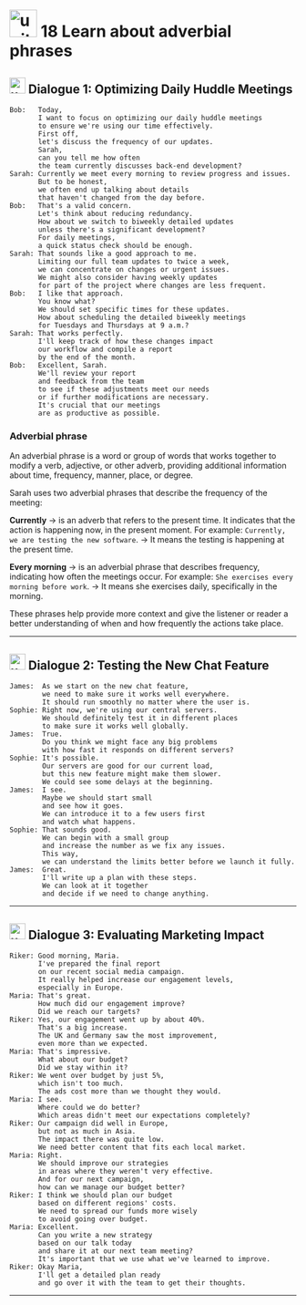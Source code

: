 # <img width="48" height="48" src="https://img.icons8.com/emoji/48/united-kingdom-emoji.png" alt="united-kingdom-emoji"/>  18 Learn about adverbial phrases

## <img width="28" height="28" src="https://img.icons8.com/emoji/28/united-kingdom-emoji.png" alt="united-kingdom-emoji"/> Dialogue 1: Optimizing Daily Huddle Meetings

```
Bob:   Today,
       I want to focus on optimizing our daily huddle meetings
       to ensure we're using our time effectively.
       First off,
       let's discuss the frequency of our updates.
       Sarah,
       can you tell me how often
       the team currently discusses back-end development?
Sarah: Currently we meet every morning to review progress and issues.
       But to be honest,
       we often end up talking about details
       that haven't changed from the day before.
Bob:   That's a valid concern.
       Let's think about reducing redundancy.
       How about we switch to biweekly detailed updates
       unless there's a significant development?
       For daily meetings,
       a quick status check should be enough.
Sarah: That sounds like a good approach to me.
       Limiting our full team updates to twice a week,
       we can concentrate on changes or urgent issues.
       We might also consider having weekly updates
       for part of the project where changes are less frequent.
Bob:   I like that approach.
       You know what?
       We should set specific times for these updates.
       How about scheduling the detailed biweekly meetings
       for Tuesdays and Thursdays at 9 a.m.?
Sarah: That works perfectly.
       I'll keep track of how these changes impact
       our workflow and compile a report
       by the end of the month.
Bob:   Excellent, Sarah.
       We'll review your report
       and feedback from the team
       to see if these adjustments meet our needs
       or if further modifications are necessary.
       It's crucial that our meetings
       are as productive as possible.
```

### Adverbial phrase

An adverbial phrase is a word or group of words that works together to modify a verb, adjective, or other adverb, providing additional information about time, frequency, manner, place, or degree. 

Sarah uses two adverbial phrases that describe the frequency of the meeting:

**Currently** -> is an adverb that refers to the present time. It indicates that the action is happening now, in the present moment. For example: `Currently, we are testing the new software`. -> It means the testing is happening at the present time.

**Every morning** -> is an adverbial phrase that describes frequency, indicating how often the meetings occur. For example: `She exercises every morning before work`. -> It means she exercises daily, specifically in the morning.

These phrases help provide more context and give the listener or reader a better understanding of when and how frequently the actions take place.

---

## <img width="28" height="28" src="https://img.icons8.com/emoji/28/united-kingdom-emoji.png" alt="united-kingdom-emoji"/>  Dialogue 2: Testing the New Chat Feature

```
James:  As we start on the new chat feature,
        we need to make sure it works well everywhere.
        It should run smoothly no matter where the user is.
Sophie: Right now, we're using our central servers.
        We should definitely test it in different places
        to make sure it works well globally.
James:  True.
        Do you think we might face any big problems
        with how fast it responds on different servers?
Sophie: It's possible.
        Our servers are good for our current load,
        but this new feature might make them slower.
        We could see some delays at the beginning.
James:  I see.
        Maybe we should start small
        and see how it goes.
        We can introduce it to a few users first
        and watch what happens.
Sophie: That sounds good.
        We can begin with a small group
        and increase the number as we fix any issues.
        This way,
        we can understand the limits better before we launch it fully.
James:  Great.
        I'll write up a plan with these steps.
        We can look at it together
        and decide if we need to change anything.
```

---


## <img width="28" height="28" src="https://img.icons8.com/emoji/28/united-kingdom-emoji.png" alt="united-kingdom-emoji"/>  Dialogue 3: Evaluating Marketing Impact

```
Riker: Good morning, Maria.
       I've prepared the final report
       on our recent social media campaign.
       It really helped increase our engagement levels,
       especially in Europe.
Maria: That's great.
       How much did our engagement improve?
       Did we reach our targets?
Riker: Yes, our engagement went up by about 40%.
       That's a big increase.
       The UK and Germany saw the most improvement,
       even more than we expected.
Maria: That's impressive.
       What about our budget?
       Did we stay within it?
Riker: We went over budget by just 5%,
       which isn't too much.
       The ads cost more than we thought they would.
Maria: I see.
       Where could we do better?
       Which areas didn't meet our expectations completely?
Riker: Our campaign did well in Europe,
       but not as much in Asia.
       The impact there was quite low.
       We need better content that fits each local market.
Maria: Right.
       We should improve our strategies
       in areas where they weren't very effective.
       And for our next campaign,
       how can we manage our budget better?
Riker: I think we should plan our budget
       based on different regions' costs.
       We need to spread our funds more wisely
       to avoid going over budget.
Maria: Excellent.
       Can you write a new strategy
       based on our talk today
       and share it at our next team meeting?
       It's important that we use what we've learned to improve.
Riker: Okay Maria,
       I'll get a detailed plan ready
       and go over it with the team to get their thoughts.
```


---

